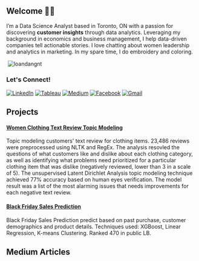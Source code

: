 ## Welcome 👋🏼

I’m a Data Science Analyst based in Toronto, ON with a passion for discovering **customer insights** through data analytics. Leveraging my background in economics and business management, I help data-driven companies tell actionable stories. I love chatting about women leadership and analytics in marketing. In my spare time, I do embroidery and coloring. 


<!--




Especially this next section. 
Please email me if you would like to use this code: sidneyjkung@gmail.com
Thanks!




-->

<p align=left><span align="left">&nbsp;<img align="center" src=https://github-readme-stats.vercel.app/api?username=loandangnt&theme=solarized-light&show_icons=true&custom_title=GiHub%20Stats&include_all_commits=true&hide=issues,contribs&count_private=true" alt="loandangnt" /></span>


### Let's Connect!

<a href="https://www.linkedin.com/in/loandangnt/" target="_blank"><img alt="LinkedIn" src="https://img.shields.io/badge/linkedin-%230077B5.svg?&style=for-the-badge&logo=linkedin&logoColor=white" /></a>
<a href="https://public.tableau.com/profile/loan.dang#!/" target="_blank"><img alt="Tableau" src="https://img.shields.io/badge/tableau-%230077B5.svg?&style=for-the-badge&logo=tableau&logoColor=white&color=2FBEBE" /></a>
<a href="https://medium.com/@loan.dangnt" target="_blank"><img alt="Medium" src="https://img.shields.io/badge/medium-%2312100E.svg?&style=for-the-badge&logo=medium&logoColor=white" /></a> 
<a href="https://www.facebook.com/dangnguyenthanhloan/" target="_blank"><img alt="Facebook" src="https://img.shields.io/badge/Facebook-1877F2?style=for-the-badge&logo=facebook&logoColor=white" /></a> 
<a href="mailto:loan.dangnt@gmail.com" target="_blank"><img alt="Gmail" src="https://img.shields.io/badge/Gmail-D14836?&style=for-the-badge&logo=Gmail&logoColor=white" /></a> 

## Projects



#### [Women Clothing Text Review Topic Modeling](https://github.com/loandangnt/women-clothing)

Topic modeling customers' text review for clothing items. 23,486 reviews were preprocessed using NLTK and RegEx. The analysis resovled the questions of what customers like and dislike about each clothing category, as well as identifying what problems need prioritized for a particular clothing item that was dislike (negatively reviewed, lower than 3 in a scale of 5). The unsupervised Latent Dirichlet Analysis topic modeling technique achieved 77% accuracy based on human eyes verification. The model result was a list of the most alarming issues that needs improvements for each negative text review.

#### [Black Friday Sales Prediction](https://github.com/loandangnt/black-friday)

Black Friday Sales Prediction predict based on past purchase, customer demographics and product details. Techniques used: XGBoost, Linear Regression, K-means Clustering. Ranked 470 in public LB.

## Medium Articles
<!--
- [Chinese Natural Language (Pre)processing: An Introduction](https://towardsdatascience.com/chinese-natural-language-pre-processing-an-introduction-995d16c2705f?source=friends_link&sk=85d63a64f5a1f8dd4235d77bae17aab3)
- [Adapting Data Science for Non-Binary Inclusivity](https://towardsdatascience.com/adapting-data-science-for-non-binary-inclusivity-368f35a560e3?sk=49cbf985272e62beac60f360112b5d6c)
- [Python vs R: The Basics](https://towardsdatascience.com/python-vs-r-the-basics-d754c45c1596?sk=9727e7fc6f177ebdb970e1fa7316ed94)



- 🔭 I’m currently working on ...
- 🌱 I’m currently learning ...
- 👯 I’m looking to collaborate on ...
- 🤔 I’m looking for help with ...
- 💬 Ask me about ...
- 📫 How to reach me: ...
- 😄 Pronouns: ...
- ⚡ Fun fact: ...
-->

<!--
**loandangnt/loandangnt** is a ✨ _special_ ✨ repository because its `README.md` (this file) appears on your GitHub profile.

Here are some ideas to get you started:

- 🔭 I’m currently working on ...
- 🌱 I’m currently learning ...
- 👯 I’m looking to collaborate on ...
- 🤔 I’m looking for help with ...
- 💬 Ask me about ...
- 📫 How to reach me: ...
- 😄 Pronouns: ...
- ⚡ Fun fact: ...
-->
